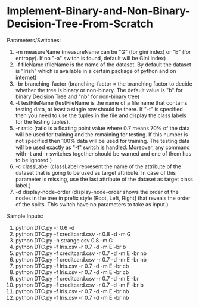 # Implement-Binary-and-Non-Binary-Decision-Tree-From-Scratch

Parameters/Switches: 

1. -m measureName (measureName  can be "G" (for gini index) or "E" (for entropy). If no "-a" switch is found, default will be Gini Index)
2. -f fileName (fileName is the name of the dataset. By default the dataset is "Irish" which is available in a certain package of python and on internet)
3. -br branching-factor (branching-factor = the branching factor to decide whether the tree is binary or non-binary. The default value is "b" for binary Decision Tree and "nb" for non-binary tree)
4. -t testFileName (testFileName is the name of a file name that contains testing data, at least a single row should be there. If "-t" is specified then you need to use the tuples in the file and display the class labels for the testing tuples). 
5. -r ratio (ratio is a floating point value where 0.7 means 70% of the data will be used for training and the remaining for testing. If this number is not specified then 100% data will be used for training. The testing data will be used exactly as "-t" switch is handled. Moreover, any command with -t and -r switches together should be warned and one of them has to be ignored.)
6. -c classLabel (classLabel represent the name of the attribute of the dataset that is going to be used as target attribute. In case of this parameter is missing, use the last attribute of the dataset as target class label.)
7. -d display-node-order (display-node-order shows the order of the nodes in the tree in prefix style [Root, Left, Right] that reveals the order of the splits. This switch have no parameters to take as input.)


Sample Inputs: 
1. python DTC.py -r 0.6 -d
2. python DTC.py -f creditcard.csv -r 0.8 -d -m G
3. python DTC.py -h strange.csv 0.8 -m G
4. python DTC.py -f Iris.csv -r 0.7 -d -m E -br b
5. python DTC.py -f creditcard.csv -r 0.7 -d -m E -br nb
6. python DTC.py -f creditcard.csv -r 0.7 -d -m E -br nb
7. python DTC.py -f Iris.csv -r 0.7 -d -m E -br cb
8. python DTC.py -f Iris.csv -r 0.7 -d -m E -br cb
9. python DTC.py -f creditcard.csv -r 0.7 -d -m E -br
10. python DTC.py -f creditcard.csv -r 0.7 -d -m F -br b
11. python DTC.py -f Iris.csv -r 0.7 -d -m E -br nb
12. python DTC.py -f Iris.csv -r 0.7 -d -m E -br nb
